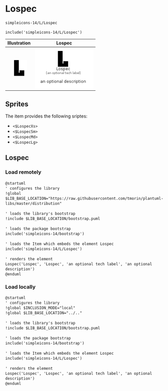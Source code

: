 # Lospec


```text
simpleicons-14/L/Lospec
```

```text
include('simpleicons-14/L/Lospec')
```



| Illustration | Lospec |
| :---: | :---: |
| ![illustration for Illustration](../../simpleicons-14/L/Lospec.png) | ![illustration for Lospec](../../simpleicons-14/L/Lospec.Local.png) |



## Sprites
The item provides the following sriptes:

- `<$LospecXs>`
- `<$LospecSm>`
- `<$LospecMd>`
- `<$LospecLg>`





## Lospec

### Load remotely
```plantuml
@startuml
' configures the library
!global $LIB_BASE_LOCATION="https://raw.githubusercontent.com/tmorin/plantuml-libs/master/distribution"

' loads the library's bootstrap
!include $LIB_BASE_LOCATION/bootstrap.puml

' loads the package bootstrap
include('simpleicons-14/bootstrap')

' loads the Item which embeds the element Lospec
include('simpleicons-14/L/Lospec')

' renders the element
Lospec('Lospec', 'Lospec', 'an optional tech label', 'an optional description')
@enduml
```

### Load locally
```plantuml
@startuml
' configures the library
!global $INCLUSION_MODE="local"
!global $LIB_BASE_LOCATION="../.."

' loads the library's bootstrap
!include $LIB_BASE_LOCATION/bootstrap.puml

' loads the package bootstrap
include('simpleicons-14/bootstrap')

' loads the Item which embeds the element Lospec
include('simpleicons-14/L/Lospec')

' renders the element
Lospec('Lospec', 'Lospec', 'an optional tech label', 'an optional description')
@enduml
```

